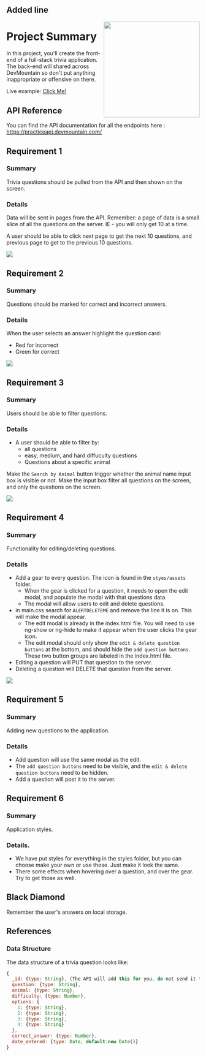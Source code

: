 ## Added line

<img src="https://devmounta.in/img/logowhiteblue.png" width="250" align="right">

# Project Summary

In this project, you'll create the front-end of a full-stack trivia application. The back-end will shared across DevMountain so don't put anything inappropriate or offensive on there.

Live example: <a href="https://practiceapi.devmountain.com/trendingTrivia/">Click Me!</a>

## API Reference

You can find the API documentation for all the endpoints here : https://practiceapi.devmountain.com/

## Requirement 1

### Summary

Trivia questions should be pulled from the API and then shown on the screen.

### Details

Data will be sent in pages from the API. Remember: a page of data is a small slice of all the questions on the server. IE - you will only get 10 at a time.

A user should be able to click next page to get the next 10 questions, and previous page to get to the previous 10 questions.

<img src="https://github.com/DevMountain/trendingTrivia/blob/master/screenshot/screenshot1.jpg" />

## Requirement 2

### Summary

Questions should be marked for correct and incorrect answers.

### Details

When the user selects an answer highlight the question card:
- Red for incorrect
- Green for correct 

<img src="https://github.com/DevMountain/trendingTrivia/blob/master/screenshot/screenshot3.jpg" />

## Requirement 3

### Summary

Users should be able to filter questions.

### Details

* A user should be able to filter by:
  * all questions
  * easy, medium, and hard diffuculty questions
  * Questions about a specific animal

Make the `Search by Animal` button trigger whether the animal name input box is visible or not.
Make the input box filter all questions on the screen, and only the questions on the screen.

<img src="https://github.com/DevMountain/trendingTrivia/blob/master/screenshot/screenshot4.jpg" />

## Requirement 4

### Summary

Functionality for editing/deleting questions.

### Details

* Add a gear to every question. The icon is found in the `styes/assets` folder.
  * When the gear is clicked for a question, it needs to open the edit modal, and populate the modal with that questions data.
  * The modal will allow users to edit and delete questions.
* in main.css search for `ALERTDELETEME` and remove the line it is on.  This will make the modal appear.
  * The edit modal is already in the index.html file.  You will need to use ng-show or ng-hide to make it appear when the user clicks the gear icon.
  * The edit modal should only show the `edit & delete question buttons` at the bottom, and should hide the `add question buttons`.  These two button groups are labeled in the index.html file.
* Editing a question will PUT that question to the server.
* Deleting a question will DELETE that question from the server.

<img src="https://github.com/DevMountain/trendingTrivia/blob/master/screenshot/screenshot2.jpg" />

## Requirement 5

### Summary

Adding new questions to the application.

### Details

* Add question will use the same modal as the edit.
* The `add question buttons` need to be visible, and the `edit & delete question buttons` need to be hidden.
* Add a question will post it to the server.

## Requirement 6

### Summary

Application styles.

### Details.

* We have put styles for everything in the styles folder, but you can choose make your own or use those.  Just make it look the same.
* There some effects when hovering over a question, and over the gear.  Try to get those as well.

## Black Diamond

Remember the user's answers on local storage.

## References

### Data Structure

The data structure of a trivia question looks like:

```js
{
  _id: {type: String}, (The API will add this for you, do not send it to the server)
  question: {type: String},
  animal: {type: String},
  difficulty: {type: Number},
  options: {
    1: {type: String},
    2: {type: String},
    3: {type: String},
    4: {type: String}
  },
  correct_answer: {type: Number},
  date_entered: {type: Date, default:new Date()}
}
```
